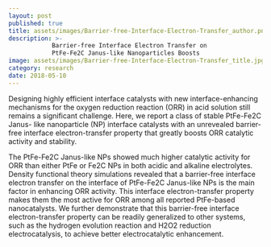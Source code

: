 ```yaml
---
layout: post
published: true
title: assets/images/Barrier-free-Interface-Electron-Transfer_author.png        
description: >-
            Barrier-free Interface Electron Transfer on
            PtFe-Fe2C Janus-like Nanoparticles Boosts
image: assets/images/Barrier-free-Interface-Electron-Transfer_title.jpg
category: research
date: 2018-05-10
---
```



Designing highly efficient interface catalysts with new interface-enhancing
mechanisms for the oxygen reduction reaction (ORR) in acid solution still remains
a significant challenge. Here, we report a class of stable PtFe-Fe2C Janus-
like nanoparticle (NP) interface catalysts with an unrevealed barrier-free
interface electron-transfer property that greatly boosts ORR catalytic activity
and stability. 

<!--more-->

The PtFe-Fe2C Janus-like NPs showed much higher catalytic activity
for ORR than either PtFe or Fe2C NPs in both acidic and alkaline electrolytes.
Density functional theory simulations revealed that a barrier-free interface electron
transfer on the interface of PtFe-Fe2C Janus-like NPs is the main factor in
enhancing ORR activity. This interface electron-transfer property makes them
the most active for ORR among all reported PtFe-based nanocatalysts. We
further demonstrate that this barrier-free interface electron-transfer property
can be readily generalized to other systems, such as the hydrogen evolution reaction
and H2O2 reduction electrocatalysis, to achieve better electrocatalytic
enhancement.
